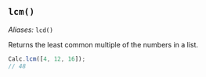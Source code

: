 ## `lcm()`

*Aliases:* `lcd()`

Returns the least common multiple of the numbers in a list.

```javascript
Calc.lcm([4, 12, 16]);
// 48
```

